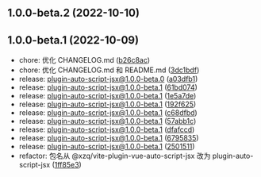 ## 1.0.0-beta.2 (2022-10-10)

## 1.0.0-beta.1 (2022-10-09)

- chore: 优化 CHANGELOG.md ([b26c8ac](https://github.com/Mr-xzq/xzq-vite-plugins/commit/b26c8ac))
- chore: 优化 CHANGELOG.md 和 README.md ([3dc1bdf](https://github.com/Mr-xzq/xzq-vite-plugins/commit/3dc1bdf))
- release: plugin-auto-script-jsx@1.0.0-beta.0 ([a03dfb1](https://github.com/Mr-xzq/xzq-vite-plugins/commit/a03dfb1))
- release: plugin-auto-script-jsx@1.0.0-beta.1 ([61bd074](https://github.com/Mr-xzq/xzq-vite-plugins/commit/61bd074))
- release: plugin-auto-script-jsx@1.0.0-beta.1 ([1e5a7de](https://github.com/Mr-xzq/xzq-vite-plugins/commit/1e5a7de))
- release: plugin-auto-script-jsx@1.0.0-beta.1 ([192f625](https://github.com/Mr-xzq/xzq-vite-plugins/commit/192f625))
- release: plugin-auto-script-jsx@1.0.0-beta.1 ([c68dfbd](https://github.com/Mr-xzq/xzq-vite-plugins/commit/c68dfbd))
- release: plugin-auto-script-jsx@1.0.0-beta.1 ([57abb1c](https://github.com/Mr-xzq/xzq-vite-plugins/commit/57abb1c))
- release: plugin-auto-script-jsx@1.0.0-beta.1 ([dfafccd](https://github.com/Mr-xzq/xzq-vite-plugins/commit/dfafccd))
- release: plugin-auto-script-jsx@1.0.0-beta.1 ([6795835](https://github.com/Mr-xzq/xzq-vite-plugins/commit/6795835))
- release: plugin-auto-script-jsx@1.0.0-beta.1 ([2501511](https://github.com/Mr-xzq/xzq-vite-plugins/commit/2501511))
- refactor: 包名从 @xzq/vite-plugin-vue-auto-script-jsx 改为 plugin-auto-script-jsx ([1ff85e3](https://github.com/Mr-xzq/xzq-vite-plugins/commit/1ff85e3))
